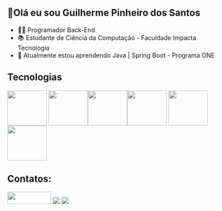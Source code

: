 ## 👋Olá eu sou Guilherme Pinheiro dos Santos 
- 👨‍💻 Programador Back-End
- 📚 Estudante de Ciência da Computação - Faculdade Impacta Tecnologia
- 🌱 Atualmente estou aprendendo Java | Spring Boot - Programa ONE

## Tecnologias


<img src="https://cdn.jsdelivr.net/gh/devicons/devicon@latest/icons/html5/html5-original.svg" width="90" height="80" style="vertical-align: middle; padding-left: 0; margin-left: 0;" /> <img src="https://cdn.jsdelivr.net/gh/devicons/devicon@latest/icons/css3/css3-original.svg" width="90" height="80" style="vertical-align: middle; padding-left: 0; margin-left: 0;" /><img src="https://cdn.jsdelivr.net/gh/devicons/devicon@latest/icons/javascript/javascript-original.svg"  width="90" height="80" style="vertical-align: middle; padding-left: 0; margin-left: 0;" /><img src="https://cdn.jsdelivr.net/gh/devicons/devicon@latest/icons/python/python-original-wordmark.svg" width="90" height="80" style="vertical-align: middle; padding-left: 0; margin-left: 0;"/>  <img src="https://cdn.jsdelivr.net/gh/devicons/devicon@latest/icons/java/java-original-wordmark.svg" width="90" height="80" style="vertical-align: middle; padding-left: 0; margin-left: 0;" /> <img src="https://cdn.jsdelivr.net/gh/devicons/devicon@latest/icons/spring/spring-original-wordmark.svg" width="90" height="80" style="vertical-align: middle; padding-left: 0; margin-left: 0;" />
          
          
          

          
          
          
          

## Contatos:
<div>
  <a href="https://instagram.com/gui_7219" target="_blank"><img src="https://img.shields.io/badge/-Instagram-%23E4405F?style=for-the-badge&logo=instagram&logoColor=white" target="_blank" height = "28" width = "100"></a>
  <a href = "mailto:guilherme.psantos.dev@gmail.com"><img src="https://img.shields.io/badge/Gmail-D14836?style=for-the-badge&logo=gmail&logoColor=white" target="_blank"></a>
  <a href="https://www.linkedin.com/in/guilherme-psantos-dev" target="_blank"><img src="https://img.shields.io/badge/-LinkedIn-%230077B5?style=for-the-badge&logo=linkedin&logoColor=white" target="_blank"></a>
</div>
  

  
